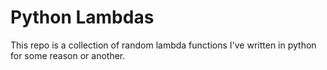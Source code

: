 # Python Lambdas

This repo is a collection of random lambda functions I've written in python for some reason or another.